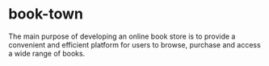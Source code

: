 # book-town
The main purpose of developing an online book store is to provide a convenient and efficient platform for users to browse, purchase and access a wide range of books.
